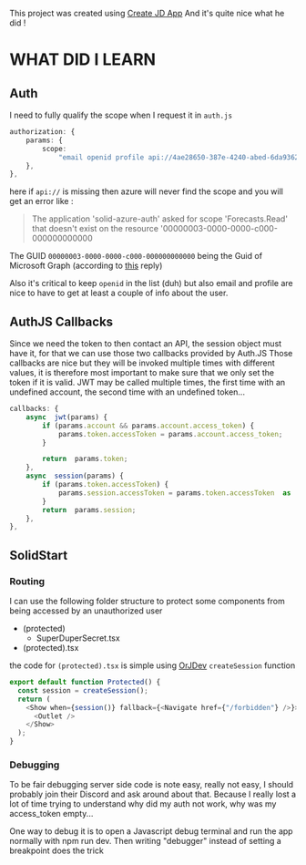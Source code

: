 This project was created using [Create JD App](https://github.com/OrJDev/create-jd-app) And it's quite nice what he did !

# WHAT DID I LEARN

## Auth

I need to fully qualify the scope when I request it in `auth.js`

```typescript
authorization: {
	params: {
		scope:
			"email openid profile api://4ae28650-387e-4240-abed-6da9362c8b55/Forecasts.Read",
	},
},
```

here if `api://` is missing then azure will never find the scope and you will get an error like :

> The application 'solid-azure-auth' asked for scope 'Forecasts.Read' that doesn't exist on the resource '00000003-0000-0000-c000-000000000000

The GUID `00000003-0000-0000-c000-000000000000` being the Guid of Microsoft Graph (according to [this](https://github.com/MicrosoftDocs/azure-docs/issues/68540#issuecomment-756112758) reply)

Also it's critical to keep `openid` in the list (duh) but also email and profile are nice to have to get at least a couple of info about the user.

## AuthJS Callbacks

Since we need the token to then contact an API, the session object must have it, for that we can use those two callbacks provided by Auth.JS
Those callbacks are nice but they will be invoked multiple times with different values, it is therefore most important to make sure that we only set the token if it is valid. JWT may be called multiple times, the first time with an undefined account, the second time with an undefined token...

```typescript
callbacks: {
	async  jwt(params) {
		if (params.account && params.account.access_token) {
			params.token.accessToken = params.account.access_token;
		}

		return  params.token;
	},
	async  session(params) {
		if (params.token.accessToken) {
			params.session.accessToken = params.token.accessToken  as  string;
		}
		return  params.session;
	},
},
```

## SolidStart

### Routing

I can use the following folder structure to protect some components from being accessed by an unauthorized user

- (protected)
  - SuperDuperSecret.tsx
- (protected).tsx

the code for `(protected).tsx` is simple using [OrJDev](https://github.com/OrJDev) `createSession` function

```typescript
export default function Protected() {
  const session = createSession();
  return (
    <Show when={session()} fallback={<Navigate href={"/forbidden"} />}>
      <Outlet />
    </Show>
  );
}
```

### Debugging

To be fair debugging server side code is note easy, really not easy, I should probably join their Discord and ask around about that. Because I really lost a lot of time trying to understand why did my auth not work, why was my access_token empty...

One way to debug it is to open a Javascript debug terminal and run the app normally with npm run dev. Then writing "debugger" instead of setting a breakpoint does the trick
